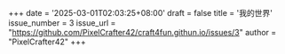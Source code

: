 +++
date = '2025-03-01T02:03:25+08:00'
draft = false
title = '我的世界'
issue_number = 3
issue_url = "https://github.com/PixelCrafter42/craft4fun.githun.io/issues/3"
author = "PixelCrafter42"
+++


